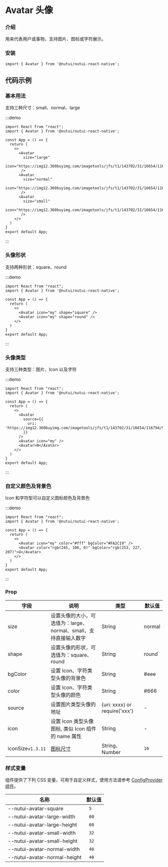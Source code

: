 # Avatar 头像

### 介绍

用来代表用户或事物，支持图片、图标或字符展示。

### 安装

```tsx
import { Avatar } from '@nutui/nutui-react-native';
```

## 代码示例

### 基本用法

支持三种尺寸：small、normal、large

:::demo

```tsx
import React from "react";
import { Avatar } from '@nutui/nutui-react-native';

const App = () => {
  return (
    <>
      <Avatar
        size="large"
        icon="https://img12.360buyimg.com/imagetools/jfs/t1/143702/31/16654/116794/5fc6f541Edebf8a57/4138097748889987.png"
       />
      <Avatar
        size="normal"
        icon="https://img12.360buyimg.com/imagetools/jfs/t1/143702/31/16654/116794/5fc6f541Edebf8a57/4138097748889987.png"
       />
      <Avatar
        size="small"
        icon="https://img12.360buyimg.com/imagetools/jfs/t1/143702/31/16654/116794/5fc6f541Edebf8a57/4138097748889987.png"
       />
    </>
  )
}
export default App;
```

:::

### 头像形状

支持两种形状：square、round

:::demo

```tsx
import React from "react";
import { Avatar } from '@nutui/nutui-react-native';

const App = () => {
  return (
    <>
      <Avatar icon="my" shape="square" />
      <Avatar icon="my" shape="round" />
    </>
  )
}
export default App;
```

:::

### 头像类型

支持三种类型：图片、Icon 以及字符

:::demo

```tsx
import React from "react";
import { Avatar } from '@nutui/nutui-react-native';

const App = () => {
  return (
    <>
      <Avatar
        source={{
          uri: 'https://img12.360buyimg.com/imagetools/jfs/t1/143702/31/16654/116794/5fc6f541Edebf8a57/4138097748889987.png'
        }}
      />
      <Avatar icon="my" />
      <Avatar>N</Avatar>
    </>
  )
}
export default App;
```

:::

### 自定义颜色及背景色

Icon 和字符型可以自定义图标颜色及背景色

:::demo

```tsx
import React from "react";
import { Avatar } from '@nutui/nutui-react-native';

const App = () => {
  return (
    <>
      <Avatar icon="my" color="#fff" bgColor="#FA2C19" />
      <Avatar color="rgb(245, 106, 0)" bgColor="rgb(253, 227, 207)">U</Avatar>
    </>
  )
}
export default App;
```

:::

### Prop

| 字段              | 说明                                                             | 类型                          | 默认值 |
| ----------------- | ---------------------------------------------------------------- | ----------------------------- | ------ |
| size              | 设置头像的大小，可选值为：large、normal、small，支持直接输入数字 | String                        | normal |
| shape             | 设置头像的形状，可选值为：square、round                          | String                        | round  |
| bgColor           | 设置 Icon、字符类型头像的背景色                                  | String                        | #eee   |
| color             | 设置 Icon、字符类型头像的颜色                                    | String                        | #666   |
| source            | 设置图片类型头像的地址                                           | {uri: xxxx} or require('xxx') | -      |
| icon              | 设置 Icon 类型头像图标, 类似 Icon 组件的 name 属性               | String                        | -      |
| iconSize`v1.3.11` | [图标尺寸](#/icon)                                               | String、Number                | `16`   |

### 样式变量

组件提供了下列 CSS 变量，可用于自定义样式，使用方法请参考 [ConfigProvider 组件](#/zh-CN/component/configprovider)。

| 名称                         | 默认值 |
| ---------------------------- | ------ |
| --nutui-avatar-square        | ` 5`   |
| --nutui-avatar-large-width   | ` 60`  |
| --nutui-avatar-large-height  | ` 60`  |
| --nutui-avatar-small-width   | ` 32`  |
| --nutui-avatar-small-height  | ` 32`  |
| --nutui-avatar-normal-width  | ` 40`  |
| --nutui-avatar-normal-height | ` 40`  |
